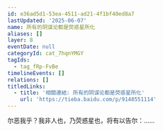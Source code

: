 ```yaml
---
id: e36ad5d1-53ea-4511-ad21-4f1bf40ed8a7
lastUpdated: '2025-06-07'
name: 所有的阴谋论都是荧惑星所化
aliases: []
layer: 8
eventDate: null
categoryId: cat_7hqnYMGY
tagIds:
  - tag_fRp-FvBe
timelineEvents: []
relations: []
titledLinks:
  - title: '相關連結: 所有的阴谋论都是荧惑星所化'
    url: 'https://tieba.baidu.com/p/9148551114'
---
```

尔恶我乎？我非人也，乃荧惑星也，将有以告尔：……
